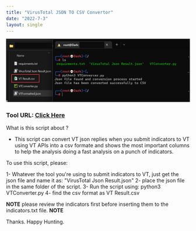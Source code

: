 ```yaml
---
title: "VirusTotal JSON TO CSV Convertor"
date: "2022-7-3"
layout: single
---
```


![](https://raw.githubusercontent.com/Aboalfadl/aboalfadl.github.io/main/VTConvertor.png)

### Tool URL: [Click Here](https://github.com/Aboalfadl/aboalfadl.github.io/releases/download/VTConverterPython/VT.Json.To.CSV.Converter.zip)

What is this script about ?

- This script can convert VT json replies when you submit indicators to VT using VT APIs into a csv formate and shows the most important columns to help the analysis doing a fast analysis on a punch of indicators.	
	
To use this script, please:	

1- Whatever the tool you're using to submit indicators to VT, just get the json file and name it as: "VirusTotal Json Result.json"
2- place the json file in the same folder of the script.
3- Run the script using: python3 VTConverter.py
4- find the csv format as VT Result.csv

**NOTE** please review the indicators first before inserting them to the indicators.txt file. **NOTE**
	
Thanks. Happy Hunting.
